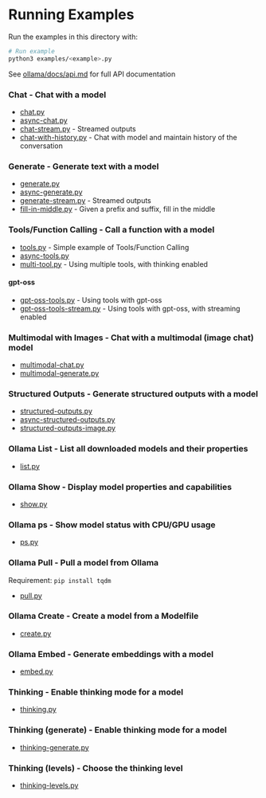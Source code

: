 # Running Examples

Run the examples in this directory with:
```sh
# Run example
python3 examples/<example>.py
```

See [ollama/docs/api.md](https://github.com/ollama/ollama/blob/main/docs/api.md) for full API documentation

### Chat - Chat with a model
- [chat.py](chat.py)
- [async-chat.py](async-chat.py)
- [chat-stream.py](chat-stream.py) - Streamed outputs
- [chat-with-history.py](chat-with-history.py) - Chat with model and maintain history of the conversation


### Generate - Generate text with a model
- [generate.py](generate.py)
- [async-generate.py](async-generate.py)
- [generate-stream.py](generate-stream.py) - Streamed outputs
- [fill-in-middle.py](fill-in-middle.py) - Given a prefix and suffix, fill in the middle


### Tools/Function Calling - Call a function with a model
- [tools.py](tools.py) - Simple example of Tools/Function Calling
- [async-tools.py](async-tools.py)
- [multi-tool.py](multi-tool.py) - Using multiple tools, with thinking enabled

 #### gpt-oss
- [gpt-oss-tools.py](gpt-oss-tools.py) - Using tools with gpt-oss
- [gpt-oss-tools-stream.py](gpt-oss-tools-stream.py) - Using tools with gpt-oss, with streaming enabled


### Multimodal with Images - Chat with a multimodal (image chat) model
- [multimodal-chat.py](multimodal-chat.py)
- [multimodal-generate.py](multimodal-generate.py)


### Structured Outputs - Generate structured outputs with a model
- [structured-outputs.py](structured-outputs.py)
- [async-structured-outputs.py](async-structured-outputs.py)
- [structured-outputs-image.py](structured-outputs-image.py)


### Ollama List - List all downloaded models and their properties
- [list.py](list.py)


### Ollama Show - Display model properties and capabilities
- [show.py](show.py)


### Ollama ps - Show model status with CPU/GPU usage
- [ps.py](ps.py)


### Ollama Pull - Pull a model from Ollama
Requirement: `pip install tqdm`
- [pull.py](pull.py) 


### Ollama Create - Create a model from a Modelfile
- [create.py](create.py) 


### Ollama Embed - Generate embeddings with a model
- [embed.py](embed.py)


### Thinking - Enable thinking mode for a model
- [thinking.py](thinking.py)

### Thinking (generate) - Enable thinking mode for a model
- [thinking-generate.py](thinking-generate.py)

### Thinking (levels) - Choose the thinking level
- [thinking-levels.py](thinking-generate.py)
